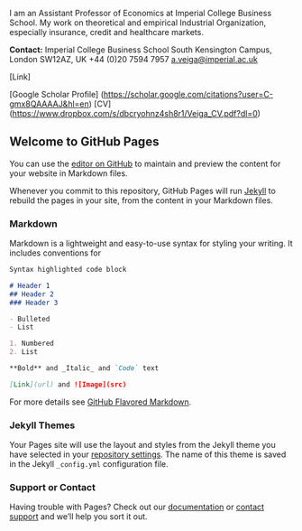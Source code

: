 I am an Assistant Professor of Economics at Imperial College Business School. My work on theoretical and empirical Industrial Organization, especially insurance, credit and healthcare markets.

**Contact:**
Imperial College Business School
South Kensington Campus, London SW12AZ, UK
+44 (0)20 7594 7957
a.veiga@imperial.ac.uk

[Link]

[Google Scholar Profile] (https://scholar.google.com/citations?user=C-gmx8QAAAAJ&hl=en)
[CV] (https://www.dropbox.com/s/dbcryohnz4sh8r1/Veiga_CV.pdf?dl=0)



## Welcome to GitHub Pages

You can use the [editor on GitHub](https://github.com/andreveiga2/andreveiga.github.io/edit/master/index.md) to maintain and preview the content for your website in Markdown files.

Whenever you commit to this repository, GitHub Pages will run [Jekyll](https://jekyllrb.com/) to rebuild the pages in your site, from the content in your Markdown files.

### Markdown

Markdown is a lightweight and easy-to-use syntax for styling your writing. It includes conventions for

```markdown
Syntax highlighted code block

# Header 1
## Header 2
### Header 3

- Bulleted
- List

1. Numbered
2. List

**Bold** and _Italic_ and `Code` text

[Link](url) and ![Image](src)
```

For more details see [GitHub Flavored Markdown](https://guides.github.com/features/mastering-markdown/).

### Jekyll Themes

Your Pages site will use the layout and styles from the Jekyll theme you have selected in your [repository settings](https://github.com/andreveiga2/andreveiga.github.io/settings). The name of this theme is saved in the Jekyll `_config.yml` configuration file.

### Support or Contact

Having trouble with Pages? Check out our [documentation](https://help.github.com/categories/github-pages-basics/) or [contact support](https://github.com/contact) and we’ll help you sort it out.
